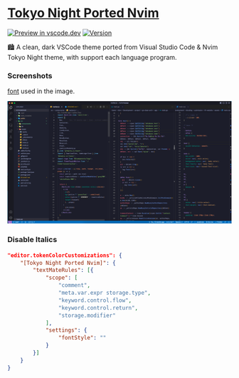 # [Tokyo Night Ported Nvim](https://marketplace.visualstudio.com/items?itemName=Dionannd.tokyo-night-ported-nvim)

[![Preview in vscode.dev](https://img.shields.io/badge/preview%20in-vscode.dev-blue)](https://vscode.dev/theme/Dionannd.tokyo-night-ported-nvim)
[![Version](https://vsmarketplacebadges.dev/version/Dionannd.tokyo-night-ported-nvim.svg)](https://marketplace.visualstudio.com/items?itemName=Dionannd.tokyo-night-ported-nvim)

🏙 A clean, dark VSCode theme ported from Visual Studio Code & Nvim Tokyo Night theme, with support each language program.

### Screenshots

[font](https://philpl.gumroad.com/l/dank-mono) used in the image.

![Tokyo Night Ported Screenshoots](/images/screenshoots.png)

### Disable Italics

```json
"editor.tokenColorCustomizations": {
    "[Tokyo Night Ported Nvim]": {
        "textMateRules": [{
            "scope": [
                "comment",
                "meta.var.expr storage.type",
                "keyword.control.flow",
                "keyword.control.return",
                "storage.modifier"
            ],
            "settings": {
                "fontStyle": ""
            }
        }]
    }
}
```

